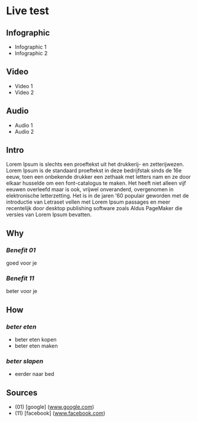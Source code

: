 [//]: <> (FL0,TH2M40,X100M2,EPLMW)


# **Live test**

## **Infographic**
[//]: <> (BO-infographic)
* Infographic 1
* Infographic 2

[//]: <> (EO-infographic)
## **Video**
[//]: <> (BO-video)
* Video 1
* Video 2

[//]: <> (EO-video)
## **Audio**
[//]: <> (BO-audio)
* Audio 1
* Audio 2

[//]: <> (EO-audio)
## **Intro**
[//]: <> (BO-intro)
Lorem Ipsum is slechts een proeftekst uit het drukkerij- en zetterijwezen. Lorem Ipsum is de standaard proeftekst in deze bedrijfstak sinds de 16e eeuw, toen een onbekende drukker een zethaak met letters nam en ze door elkaar husselde om een font-catalogus te maken. Het heeft niet alleen vijf eeuwen overleefd maar is ook, vrijwel onveranderd, overgenomen in elektronische letterzetting. Het is in de jaren '60 populair geworden met de introductie van Letraset vellen met Lorem Ipsum passages en meer recentelijk door desktop publishing software zoals Aldus PageMaker die versies van Lorem Ipsum bevatten.

[//]: <> (EO-intro)
## **Why**
[//]: <> (BO-why)

### *Benefit 01*
goed voor je

### *Benefit 11*
beter voor je

[//]: <> (EO-why)
## **How**
[//]: <> (BO-how)

### *beter eten*
* beter eten kopen
* beter eten maken

### *beter slapen*
* eerder naar bed

[//]: <> (EO-how)

## **Sources**
[//]: <> (BO-sources)

- (01)	[google] (www.google.com)
- (11)	[facebook] (www.facebook.com)

[//]: <> (EO-sources)
